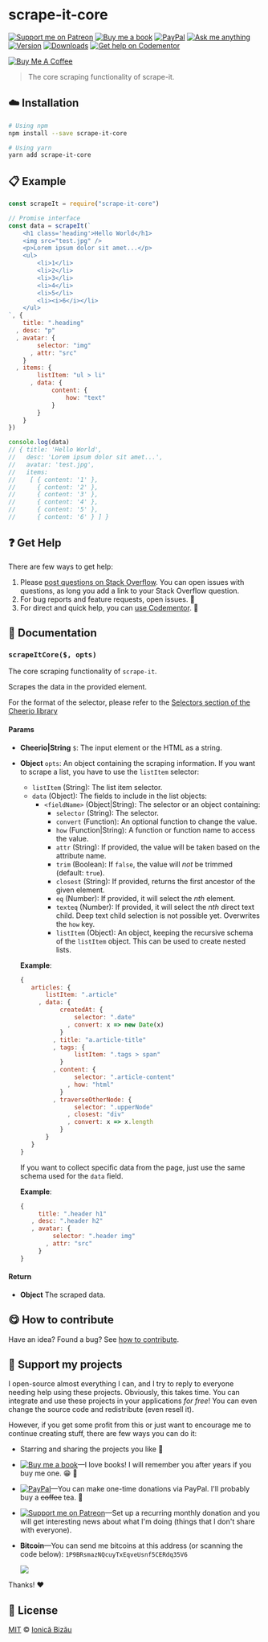 <!-- Please do not edit this file. Edit the `blah` field in the `package.json` instead. If in doubt, open an issue. -->


















# scrape-it-core

 [![Support me on Patreon][badge_patreon]][patreon] [![Buy me a book][badge_amazon]][amazon] [![PayPal][badge_paypal_donate]][paypal-donations] [![Ask me anything](https://img.shields.io/badge/ask%20me-anything-1abc9c.svg)](https://github.com/IonicaBizau/ama) [![Version](https://img.shields.io/npm/v/scrape-it-core.svg)](https://www.npmjs.com/package/scrape-it-core) [![Downloads](https://img.shields.io/npm/dt/scrape-it-core.svg)](https://www.npmjs.com/package/scrape-it-core) [![Get help on Codementor](https://cdn.codementor.io/badges/get_help_github.svg)](https://www.codementor.io/johnnyb?utm_source=github&utm_medium=button&utm_term=johnnyb&utm_campaign=github)

<a href="https://www.buymeacoffee.com/H96WwChMy" target="_blank"><img src="https://www.buymeacoffee.com/assets/img/custom_images/yellow_img.png" alt="Buy Me A Coffee"></a>







> The core scraping functionality of scrape-it.

















## :cloud: Installation

```sh
# Using npm
npm install --save scrape-it-core

# Using yarn
yarn add scrape-it-core
```













## :clipboard: Example



```js
const scrapeIt = require("scrape-it-core")

// Promise interface
const data = scrapeIt(`
    <h1 class='heading'>Hello World</h1>
    <img src="test.jpg" />
    <p>Lorem ipsum dolor sit amet...</p>
    <ul>
        <li>1</li>
        <li>2</li>
        <li>3</li>
        <li>4</li>
        <li>5</li>
        <li><i>6</i></li>
    </ul>
`, {
    title: ".heading"
  , desc: "p"
  , avatar: {
        selector: "img"
      , attr: "src"
    }
  , items: {
        listItem: "ul > li"
      , data: {
            content: {
                how: "text"
            }
        }
    }
})

console.log(data)
// { title: 'Hello World',
//   desc: 'Lorem ipsum dolor sit amet...',
//   avatar: 'test.jpg',
//   items:
//    [ { content: '1' },
//      { content: '2' },
//      { content: '3' },
//      { content: '4' },
//      { content: '5' },
//      { content: '6' } ] }
```











## :question: Get Help

There are few ways to get help:



 1. Please [post questions on Stack Overflow](https://stackoverflow.com/questions/ask). You can open issues with questions, as long you add a link to your Stack Overflow question.
 2. For bug reports and feature requests, open issues. :bug:
 3. For direct and quick help, you can [use Codementor](https://www.codementor.io/johnnyb). :rocket:





## :memo: Documentation


### `scrapeItCore($, opts)`
The core scraping functionality of `scrape-it`.

Scrapes the data in the provided element.

For the format of the selector, please refer to the [Selectors section of the Cheerio library](https://github.com/cheeriojs/cheerio#-selector-context-root-)

#### Params

- **Cheerio|String** `$`: The input element or the HTML as a string.
- **Object** `opts`: An object containing the scraping information.
  If you want to scrape a list, you have to use the `listItem` selector:

   - `listItem` (String): The list item selector.
   - `data` (Object): The fields to include in the list objects:
      - `<fieldName>` (Object|String): The selector or an object containing:
         - `selector` (String): The selector.
         - `convert` (Function): An optional function to change the value.
         - `how` (Function|String): A function or function name to access the
           value.
         - `attr` (String): If provided, the value will be taken based on
           the attribute name.
         - `trim` (Boolean): If `false`, the value will *not* be trimmed
           (default: `true`).
         - `closest` (String): If provided, returns the first ancestor of
           the given element.
         - `eq` (Number): If provided, it will select the *nth* element.
         - `texteq` (Number): If provided, it will select the *nth* direct text child.
           Deep text child selection is not possible yet.
           Overwrites the `how` key.
         - `listItem` (Object): An object, keeping the recursive schema of
           the `listItem` object. This can be used to create nested lists.

  **Example**:
  ```js
  {
     articles: {
         listItem: ".article"
       , data: {
             createdAt: {
                 selector: ".date"
               , convert: x => new Date(x)
             }
           , title: "a.article-title"
           , tags: {
                 listItem: ".tags > span"
             }
           , content: {
                 selector: ".article-content"
               , how: "html"
             }
           , traverseOtherNode: {
                 selector: ".upperNode"
               , closest: "div"
               , convert: x => x.length
             }
         }
     }
  }
  ```

  If you want to collect specific data from the page, just use the same
  schema used for the `data` field.

  **Example**:
  ```js
  {
       title: ".header h1"
     , desc: ".header h2"
     , avatar: {
           selector: ".header img"
         , attr: "src"
       }
  }
  ```

#### Return
- **Object** The scraped data.














## :yum: How to contribute
Have an idea? Found a bug? See [how to contribute][contributing].


## :sparkling_heart: Support my projects
I open-source almost everything I can, and I try to reply to everyone needing help using these projects. Obviously,
this takes time. You can integrate and use these projects in your applications *for free*! You can even change the source code and redistribute (even resell it).

However, if you get some profit from this or just want to encourage me to continue creating stuff, there are few ways you can do it:


 - Starring and sharing the projects you like :rocket:
 - [![Buy me a book][badge_amazon]][amazon]—I love books! I will remember you after years if you buy me one. :grin: :book:
 - [![PayPal][badge_paypal]][paypal-donations]—You can make one-time donations via PayPal. I'll probably buy a ~~coffee~~ tea. :tea:
 - [![Support me on Patreon][badge_patreon]][patreon]—Set up a recurring monthly donation and you will get interesting news about what I'm doing (things that I don't share with everyone).
 - **Bitcoin**—You can send me bitcoins at this address (or scanning the code below): `1P9BRsmazNQcuyTxEqveUsnf5CERdq35V6`

    ![](https://i.imgur.com/z6OQI95.png)


Thanks! :heart:
























## :scroll: License

[MIT][license] © [Ionică Bizău][website]






[license]: /LICENSE
[website]: https://ionicabizau.net
[contributing]: /CONTRIBUTING.md
[docs]: /DOCUMENTATION.md
[badge_patreon]: https://ionicabizau.github.io/badges/patreon.svg
[badge_amazon]: https://ionicabizau.github.io/badges/amazon.svg
[badge_paypal]: https://ionicabizau.github.io/badges/paypal.svg
[badge_paypal_donate]: https://ionicabizau.github.io/badges/paypal_donate.svg
[patreon]: https://www.patreon.com/ionicabizau
[amazon]: http://amzn.eu/hRo9sIZ
[paypal-donations]: https://www.paypal.com/cgi-bin/webscr?cmd=_s-xclick&hosted_button_id=RVXDDLKKLQRJW
